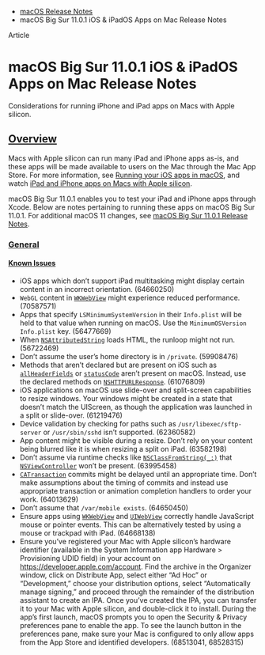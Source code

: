 - [macOS Release Notes](https://developer.apple.com/documentation/macos-release-notes)
- macOS Big Sur 11.0.1 iOS & iPadOS Apps on Mac Release Notes

Article

# macOS Big Sur 11.0.1 iOS & iPadOS Apps on Mac Release Notes

Considerations for running iPhone and iPad apps on Macs with Apple silicon.

## [Overview](https://developer.apple.com/documentation/macos-release-notes/macos-big-sur-11_0_1-ios-ipados-apps-on-mac-release-notes#Overview)

Macs with Apple silicon can run many iPad and iPhone apps as-is, and these apps will be made available to users on the Mac through the Mac App Store. For more information, see [Running your iOS apps in macOS](https://developer.apple.com/documentation/Apple-Silicon/running-your-ios-apps-in-macos), and watch [iPad and iPhone apps on Macs with Apple silicon](https://developer.apple.com/videos/play/wwdc2020/10114).

macOS Big Sur 11.0.1 enables you to test your iPad and iPhone apps through Xcode. Below are notes pertaining to running these apps on macOS Big Sur 11.0.1. For additional macOS 11 changes, see [macOS Big Sur 11.0.1 Release Notes](https://developer.apple.com/documentation/macos-release-notes/macos-big-sur-11_0_1-release-notes).

### [General](https://developer.apple.com/documentation/macos-release-notes/macos-big-sur-11_0_1-ios-ipados-apps-on-mac-release-notes#General)

#### [Known Issues](https://developer.apple.com/documentation/macos-release-notes/macos-big-sur-11_0_1-ios-ipados-apps-on-mac-release-notes#Known-Issues)

- iOS apps which don’t support iPad multitasking might display certain content in an incorrect orientation. (64660250)
- `WebGL` content in [`WKWebView`](https://developer.apple.com/documentation/WebKit/WKWebView) might experience reduced performance. (70587571)
- Apps that specify `LSMinimumSystemVersion` in their `Info.plist` will be held to that value when running on macOS. Use the `MinimumOSVersion` `Info.plist` key. (56477669)
- When [`NSAttributedString`](https://developer.apple.com/documentation/Foundation/NSAttributedString) loads HTML, the runloop might not run. (56722469)
- Don’t assume the user’s home directory is in `/private`. (59908476)
- Methods that aren’t declared but are present on iOS such as [`allHeaderFields`](https://developer.apple.com/documentation/foundation/httpurlresponse/1417930-allheaderfields) or [`statusCode`](https://developer.apple.com/documentation/foundation/httpurlresponse/1409395-statuscode) aren’t present on macOS. Instead, use the declared methods on [`NSHTTPURLResponse`](https://developer.apple.com/documentation/foundation/nshttpurlresponse). (61076809)
- iOS applications on macOS use slide-over and split-screen capabilities to resize windows. Your windows might be created in a state that doesn’t match the UIScreen, as though the application was launched in a split or slide-over. (61219476)
- Device validation by checking for paths such as `/usr/libexec/sftp-server` or `/usr/sbin/sshd` isn’t supported. (62360582)
- App content might be visible during a resize. Don’t rely on your content being blurred like it is when resizing a split on iPad. (63582198)
- Don’t assume via runtime checks like [`NSClassFromString(_:)`](https://developer.apple.com/documentation/foundation/1395135-nsclassfromstring) that [`NSViewController`](https://developer.apple.com/documentation/AppKit/NSViewController) won’t be present. (63995458)
- [`CATransaction`](https://developer.apple.com/documentation/QuartzCore/CATransaction) commits might be delayed until an appropriate time. Don’t make assumptions about the timing of commits and instead use appropriate transaction or animation completion handlers to order your work. (64013629)
- Don’t assume that `/var/mobile exists`. (64650450)
- Ensure apps using [`WKWebView`](https://developer.apple.com/documentation/WebKit/WKWebView) and [`UIWebView`](https://developer.apple.com/documentation/UIKit/UIWebView) correctly handle JavaScript mouse or pointer events. This can be alternatively tested by using a mouse or trackpad with iPad. (64668138)
- Ensure you’ve registered your Mac with Apple silicon’s hardware identifier (available in the System Information app Hardware > Provisioning UDID field) in your account on <https://developer.apple.com/account>. Find the archive in the Organizer window, click on Distribute App, select either “Ad Hoc” or “Development,” choose your distribution options, select “Automatically manage signing,” and proceed through the remainder of the distribution assistant to create an IPA. Once you’ve created the IPA, you can transfer it to your Mac with Apple silicon, and double-click it to install. During the app’s first launch, macOS prompts you to open the Security & Privacy preferences pane to enable the app. To see the launch button in the preferences pane, make sure your Mac is configured to only allow apps from the App Store and identified developers. (68513041, 68528315)
